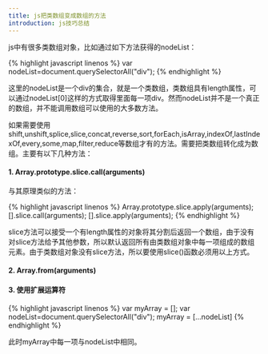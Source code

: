 ```yaml
---
title: js把类数组变成数组的方法
introduction: js技巧总结
---
```


js中有很多类数组对象，比如通过如下方法获得的nodeList：

{% highlight javascript linenos %}
var nodeList=document.querySelectorAll("div");
{% endhighlight %}

这里的nodeList是一个div的集合，就是一个类数组，类数组具有length属性，可以通过nodeList[0]这样的方式取得里面每一项div。然而nodeList并不是一个真正的数组，并不能调用数组可以使用的大多数方法。

如果需要使用shift,unshift,splice,slice,concat,reverse,sort,forEach,isArray,indexOf,lastIndexOf,every,some,map,filter,reduce等数组才有的方法。需要把类数组转化成为数组。主要有以下几种方法：

#### 1.  Array.prototype.slice.call(arguments)

与其原理类似的方法：

{% highlight javascript linenos %}
Array.prototype.slice.apply(arguments);
[].slice.call(arguments);
[].slice.apply(arguments);
{% endhighlight %}

slice方法可以接受一个有length属性的对象将其分割后返回一个数组，由于没有对slice方法给予其他参数，所以默认返回所有由类数组对象中每一项组成的数组元素。由于类数组对象没有slice方法，所以要使用slice()函数必须用以上方式。

#### 2. Array.from(arguments)

#### 3. 使用扩展运算符

{% highlight javascript linenos %}
var myArray = [];
var nodeList=document.querySelectorAll("div");
myArray = [...nodeList]
{% endhighlight %}

此时myArray中每一项与nodeList中相同。
